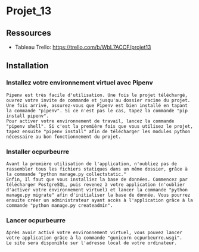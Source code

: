 # Projet_13

## Ressources
* Tableau Trello: https://trello.com/b/WbL7ACCF/projet13

## Installation
### Installez votre environnement virtuel avec Pipenv
    Pipenv est très facile d'utilisation. Une fois le projet téléchargé, ouvrez votre invite de commande et jusqu'au dossier racine du projet.  
    Une fois arrivé, assurez-vous que Pipenv est bien installé en tapant la commande "pipenv". Si ce n'est pas le cas, tapez la commande "pip install pipenv".  
    Pour activer votre environnement de travail, lancez la commande "pipenv shell". Si c'est la première fois que vous utilisez le projet, tapez ensuite "pipenv install" afin de télécharger les modules python nécessaire au bon fonctionnement du projet.

### Installer ocpurbeurre
    Avant la première utilisation de l'application, n'oubliez pas de rassembler tous les fichiers statiques dans un même dossier, grâce à la commande "python manage.py collectstatic."    
    Enfin, Il faut que vous installiez la base de données. Commencez par télécharger PostgreSQL, puis revenez à votre application (n'oublier d'activer votre environnement virtuel) et lancer la commande "python manage.py migrate" afin d'initialiser la base de donnée. Vous pourrez ensuite créer un administrateur ayant accès à l'application grâce à la commande "python manage.py createadmin".  

### Lancer ocpurbeurre
    Après avoir activé votre environnement virtuel, vous pouvez lancer votre application grâce à la commande "gunicorn ocpurbeurre.wsgi".  
    Le site sera disponible sur l'adresse local de votre ordinateur.